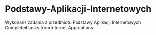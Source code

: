 # Podstawy-Aplikacji-Internetowych
Wykonane zadania z przedmiotu Podstawy Aplikacji Internetowych
Completed tasks from Internet Applications
